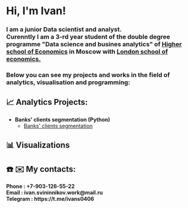 <h1>Hi, I'm Ivan! </h1>
<h3>I am a junior Data scientist and analyst. <br> Curenntly I am a 3-rd year student of the double degree programme "Data science and busines analytics" of <ins>Higher school of Economics</ins> in Moscow with <ins>London school of economics.</ins></h3>
<h3>Below you can see my projects and works in the field of analytics, visualisation and programming:</h3>

<h2>📈 Analytics Projects:</h2>

- <b>Banks' clients segmentation (Python)</b>
  - [Banks' clients segmentation](https://github.com/Ivan040602/Banks_clients_segmentation)

<h2>📊 Visualizations</h2>


<h2> ☎️ ✉️ My contacts:</h2>
<b> Phone : +7-903-126-55-22 <br /> Email : ivan.svininnikov.work@mail.ru <br /> Telegram : https://t.me/ivans0406</b>

